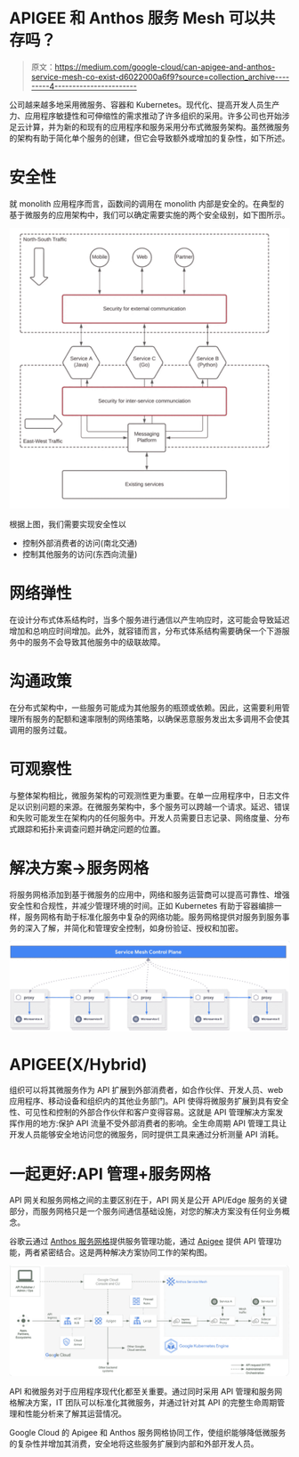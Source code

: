# APIGEE 和 Anthos 服务 Mesh 可以共存吗？

> 原文：<https://medium.com/google-cloud/can-apigee-and-anthos-service-mesh-co-exist-d6022000a6f9?source=collection_archive---------4----------------------->

公司越来越多地采用微服务、容器和 Kubernetes。现代化、提高开发人员生产力、应用程序敏捷性和可伸缩性的需求推动了许多组织的采用。许多公司也开始涉足云计算，并为新的和现有的应用程序和服务采用分布式微服务架构。虽然微服务的架构有助于简化单个服务的创建，但它会导致额外或增加的复杂性，如下所述。

# 安全性

就 monolith 应用程序而言，函数间的调用在 monolith 内部是安全的。在典型的基于微服务的应用架构中，我们可以确定需要实施的两个安全级别，如下图所示。

![](img/2cf3d00680e00ec961bf96835bd04a1b.png)

根据上图，我们需要实现安全性以

*   控制外部消费者的访问(南北交通)
*   控制其他服务的访问(东西向流量)

# 网络弹性

在设计分布式体系结构时，当多个服务进行通信以产生响应时，这可能会导致延迟增加和总响应时间增加。此外，就容错而言，分布式体系结构需要确保一个下游服务中的服务不会导致其他服务中的级联故障。

# 沟通政策

在分布式架构中，一些服务可能成为其他服务的瓶颈或依赖。因此，这需要利用管理所有服务的配额和速率限制的网络策略，以确保恶意服务发出太多调用不会使其调用的服务过载。

# 可观察性

与整体架构相比，微服务架构的可观测性更为重要。在单一应用程序中，日志文件足以识别问题的来源。在微服务架构中，多个服务可以跨越一个请求。延迟、错误和失败可能发生在架构内的任何服务中。开发人员需要日志记录、网络度量、分布式跟踪和拓扑来调查问题并确定问题的位置。

# 解决方案->服务网格

将服务网格添加到基于微服务的应用中，网络和服务运营商可以提高可靠性、增强安全性和合规性，并减少管理环境的时间。正如 Kubernetes 有助于容器编排一样，服务网格有助于标准化服务中复杂的网络功能。服务网格提供对服务到服务事务的深入了解，并简化和管理安全控制，如身份验证、授权和加密。

![](img/ac879a233932e876e778d6ab7e41f82b.png)

# APIGEE(X/Hybrid)

组织可以将其微服务作为 API 扩展到外部消费者，如合作伙伴、开发人员、web 应用程序、移动设备和组织内的其他业务部门。API 使得将微服务扩展到具有安全性、可见性和控制的外部合作伙伴和客户变得容易。这就是 API 管理解决方案发挥作用的地方:保护 API 流量不受外部消费者的影响。全生命周期 API 管理工具让开发人员能够安全地访问您的微服务，同时提供工具来通过分析测量 API 消耗。

# 一起更好:API 管理+服务网格

API 网关和服务网格之间的主要区别在于，API 网关是公开 API/Edge 服务的关键部分，而服务网格只是一个服务间通信基础设施，对您的解决方案没有任何业务概念。

谷歌云通过 [Anthos 服务网格](https://cloud.google.com/anthos/service-mesh)提供服务管理功能，通过 [Apigee](https://cloud.google.com/apigee) 提供 API 管理功能，两者紧密结合。这是两种解决方案协同工作的架构图。

![](img/b5598b6e17baebecb6d1ecb88307fc30.png)

API 和微服务对于应用程序现代化都至关重要。通过同时采用 API 管理和服务网格解决方案，IT 团队可以标准化其微服务，并通过针对其 API 的完整生命周期管理和性能分析来了解其运营情况。

Google Cloud 的 Apigee 和 Anthos 服务网格协同工作，使组织能够降低微服务的复杂性并增加其消费，安全地将这些服务扩展到内部和外部开发人员。